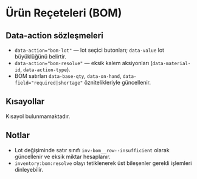 # Ürün Reçeteleri (BOM)

## Data-action sözleşmeleri
- `data-action="bom-lot"` — lot seçici butonları; `data-value` lot büyüklüğünü belirtir.
- `data-action="bom-resolve"` — eksik kalem aksiyonları (`data-material-id`, `data-action-type`).
- BOM satırları `data-base-qty`, `data-on-hand`, `data-field="required|shortage"` öznitelikleriyle güncellenir.

## Kısayollar
Kısayol bulunmamaktadır.

## Notlar
- Lot değişiminde satır sınıfı `inv-bom__row--insufficient` olarak güncellenir ve eksik miktar hesaplanır.
- `inventory:bom:resolve` olayı tetiklenerek üst bileşenler gerekli işlemleri dinleyebilir.
